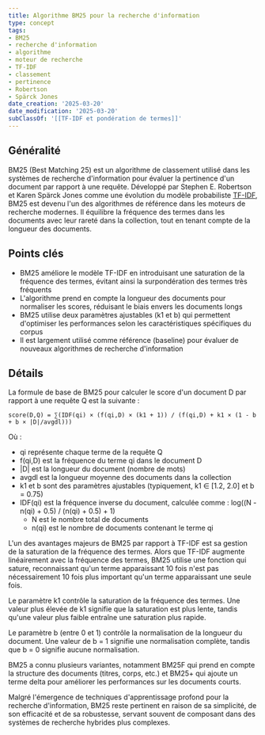 ```yaml
---
title: Algorithme BM25 pour la recherche d'information
type: concept
tags:
- BM25
- recherche d'information
- algorithme
- moteur de recherche
- TF-IDF
- classement
- pertinence
- Robertson
- Spärck Jones
date_creation: '2025-03-20'
date_modification: '2025-03-20'
subClassOf: '[[TF-IDF et pondération de termes]]'
---
```

## Généralité

BM25 (Best Matching 25) est un algorithme de classement utilisé dans les systèmes de recherche d'information pour évaluer la pertinence d'un document par rapport à une requête. Développé par Stephen E. Robertson et Karen Spärck Jones comme une évolution du modèle probabiliste [TF-IDF](https://fr.wikipedia.org/wiki/TF-IDF), BM25 est devenu l'un des algorithmes de référence dans les moteurs de recherche modernes. Il équilibre la fréquence des termes dans les documents avec leur rareté dans la collection, tout en tenant compte de la longueur des documents.

## Points clés

- BM25 améliore le modèle TF-IDF en introduisant une saturation de la fréquence des termes, évitant ainsi la surpondération des termes très fréquents
- L'algorithme prend en compte la longueur des documents pour normaliser les scores, réduisant le biais envers les documents longs
- BM25 utilise deux paramètres ajustables (k1 et b) qui permettent d'optimiser les performances selon les caractéristiques spécifiques du corpus
- Il est largement utilisé comme référence (baseline) pour évaluer de nouveaux algorithmes de recherche d'information

## Détails

La formule de base de BM25 pour calculer le score d'un document D par rapport à une requête Q est la suivante :

```
score(D,Q) = ∑(IDF(qi) × (f(qi,D) × (k1 + 1)) / (f(qi,D) + k1 × (1 - b + b × |D|/avgdl)))
```

Où :
- qi représente chaque terme de la requête Q
- f(qi,D) est la fréquence du terme qi dans le document D
- |D| est la longueur du document (nombre de mots)
- avgdl est la longueur moyenne des documents dans la collection
- k1 et b sont des paramètres ajustables (typiquement, k1 ∈ [1.2, 2.0] et b = 0.75)
- IDF(qi) est la fréquence inverse du document, calculée comme : log((N - n(qi) + 0.5) / (n(qi) + 0.5) + 1)
  - N est le nombre total de documents
  - n(qi) est le nombre de documents contenant le terme qi

L'un des avantages majeurs de BM25 par rapport à TF-IDF est sa gestion de la saturation de la fréquence des termes. Alors que TF-IDF augmente linéairement avec la fréquence des termes, BM25 utilise une fonction qui sature, reconnaissant qu'un terme apparaissant 10 fois n'est pas nécessairement 10 fois plus important qu'un terme apparaissant une seule fois.

Le paramètre k1 contrôle la saturation de la fréquence des termes. Une valeur plus élevée de k1 signifie que la saturation est plus lente, tandis qu'une valeur plus faible entraîne une saturation plus rapide.

Le paramètre b (entre 0 et 1) contrôle la normalisation de la longueur du document. Une valeur de b = 1 signifie une normalisation complète, tandis que b = 0 signifie aucune normalisation.

BM25 a connu plusieurs variantes, notamment BM25F qui prend en compte la structure des documents (titres, corps, etc.) et BM25+ qui ajoute un terme delta pour améliorer les performances sur les documents courts.

Malgré l'émergence de techniques d'apprentissage profond pour la recherche d'information, BM25 reste pertinent en raison de sa simplicité, de son efficacité et de sa robustesse, servant souvent de composant dans des systèmes de recherche hybrides plus complexes.